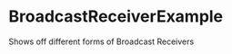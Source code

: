 BroadcastReceiverExample
========================

Shows off different forms of Broadcast Receivers
